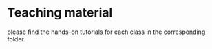 # Teaching material

please find the hands-on tutorials for each class in the corresponding folder.  
